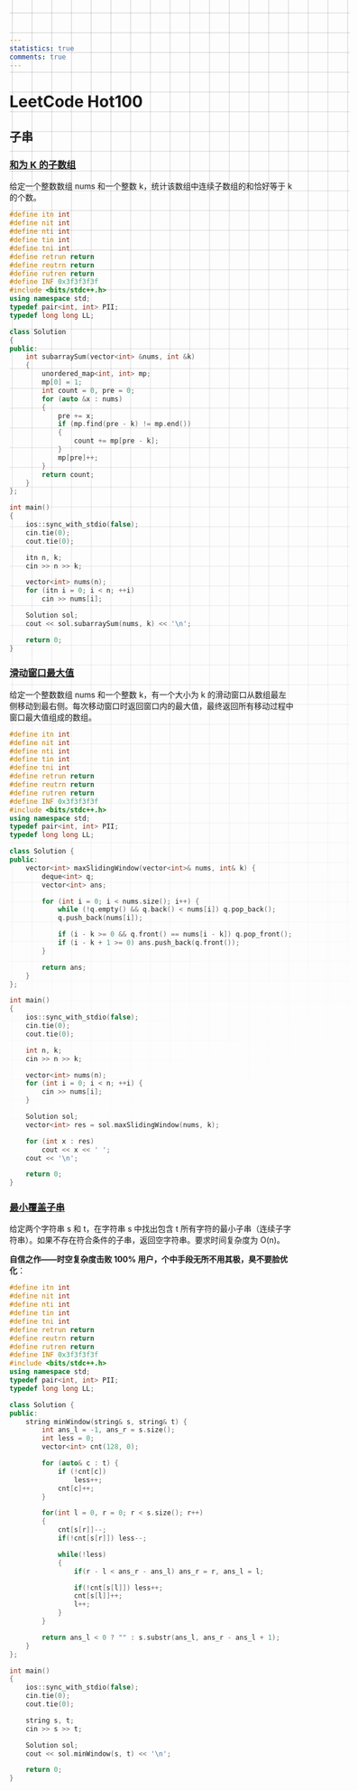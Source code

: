 ```yaml
---
statistics: true
comments: true
---
```


<style>
body {
  position: relative; /* 确保 body 元素的 position 属性为非静态值 */
}

body::before {
  --size: 35px; /* 调整网格单元大小 */
  --line: color-mix(in hsl, canvasText, transparent 80%); /* 调整线条透明度 */
  content: '';
  height: 100vh;
  width: 100%;
  position: absolute; /* 修改为 absolute 以使其随页面滚动 */
  background: linear-gradient(
        90deg,
        var(--line) 1px,
        transparent 1px var(--size)
      )
      50% 50% / var(--size) var(--size),
    linear-gradient(var(--line) 1px, transparent 1px var(--size)) 50% 50% /
      var(--size) var(--size);
  -webkit-mask: linear-gradient(-20deg, transparent 50%, white);
          mask: linear-gradient(-20deg, transparent 50%, white);
  top: 0;
  transform-style: flat;
  pointer-events: none;
  z-index: -1;
}

@media (max-width: 768px) {
  body::before {
    display: none; /* 在手机端隐藏网格效果 */
  }
}
</style>

# LeetCode Hot100

## 子串

### [和为 K 的子数组](https://leetcode.cn/problems/subarray-sum-equals-k/description/?envType=study-plan-v2&envId=top-100-liked)

给定一个整数数组 nums 和一个整数 k，统计该数组中连续子数组的和恰好等于 k 的个数。

```C++
#define itn int
#define nit int
#define nti int
#define tin int
#define tni int
#define retrun return
#define reutrn return
#define rutren return
#define INF 0x3f3f3f3f
#include <bits/stdc++.h>
using namespace std;
typedef pair<int, int> PII;
typedef long long LL;

class Solution
{
public:
    int subarraySum(vector<int> &nums, int &k)
    {
        unordered_map<int, int> mp;
        mp[0] = 1;
        int count = 0, pre = 0;
        for (auto &x : nums)
        {
            pre += x;
            if (mp.find(pre - k) != mp.end())
            {
                count += mp[pre - k];
            }
            mp[pre]++;
        }
        return count;
    }
};

int main()
{
    ios::sync_with_stdio(false);
    cin.tie(0);
    cout.tie(0);

    itn n, k;
    cin >> n >> k;

    vector<int> nums(n);
    for (itn i = 0; i < n; ++i)
        cin >> nums[i];

    Solution sol;
    cout << sol.subarraySum(nums, k) << '\n';

    return 0;
}
```

### [滑动窗口最大值](https://leetcode.cn/problems/sliding-window-maximum/description/?envType=study-plan-v2&envId=top-100-liked)

给定一个整数数组 nums 和一个整数 k，有一个大小为 k 的滑动窗口从数组最左侧移动到最右侧。每次移动窗口时返回窗口内的最大值，最终返回所有移动过程中窗口最大值组成的数组。

```C++
#define itn int
#define nit int
#define nti int
#define tin int
#define tni int
#define retrun return
#define reutrn return
#define rutren return
#define INF 0x3f3f3f3f
#include <bits/stdc++.h>
using namespace std;
typedef pair<int, int> PII;
typedef long long LL;

class Solution {
public:
    vector<int> maxSlidingWindow(vector<int>& nums, int& k) {
        deque<int> q;
        vector<int> ans;

        for (int i = 0; i < nums.size(); i++) {
            while (!q.empty() && q.back() < nums[i]) q.pop_back();
            q.push_back(nums[i]);

            if (i - k >= 0 && q.front() == nums[i - k]) q.pop_front();
            if (i - k + 1 >= 0) ans.push_back(q.front());
        }

        return ans;
    }
};

int main()
{
    ios::sync_with_stdio(false);
    cin.tie(0);
    cout.tie(0);

    int n, k;
    cin >> n >> k;

    vector<int> nums(n);
    for (int i = 0; i < n; ++i) {
        cin >> nums[i];
    }

    Solution sol;
    vector<int> res = sol.maxSlidingWindow(nums, k);

    for (int x : res)
        cout << x << ' ';
    cout << '\n';

    return 0;
}
```

### [最小覆盖子串](https://leetcode.cn/problems/minimum-window-substring/description/?envType=study-plan-v2&envId=top-100-liked)

给定两个字符串 s 和 t，在字符串 s 中找出包含 t 所有字符的最小子串（连续子字符串）。如果不存在符合条件的子串，返回空字符串。要求时间复杂度为 O(n)。

**自信之作——时空复杂度击败 100% 用户，个中手段无所不用其极，臭不要脸优化**：

```C++
#define itn int
#define nit int
#define nti int
#define tin int
#define tni int
#define retrun return
#define reutrn return
#define rutren return
#define INF 0x3f3f3f3f
#include <bits/stdc++.h>
using namespace std;
typedef pair<int, int> PII;
typedef long long LL;

class Solution {
public:
    string minWindow(string& s, string& t) {
        int ans_l = -1, ans_r = s.size();
        int less = 0;
        vector<int> cnt(128, 0);

        for (auto& c : t) {
            if (!cnt[c])
                less++;
            cnt[c]++;
        }

        for(int l = 0, r = 0; r < s.size(); r++)
        {
            cnt[s[r]]--;
            if(!cnt[s[r]]) less--;

            while(!less)
            {
                if(r - l < ans_r - ans_l) ans_r = r, ans_l = l;

                if(!cnt[s[l]]) less++;
                cnt[s[l]]++;
                l++;
            }
        }

        return ans_l < 0 ? "" : s.substr(ans_l, ans_r - ans_l + 1);
    }
};

int main()
{
    ios::sync_with_stdio(false);
    cin.tie(0);
    cout.tie(0);

    string s, t;
    cin >> s >> t;

    Solution sol;
    cout << sol.minWindow(s, t) << '\n';

    return 0;
}
```
